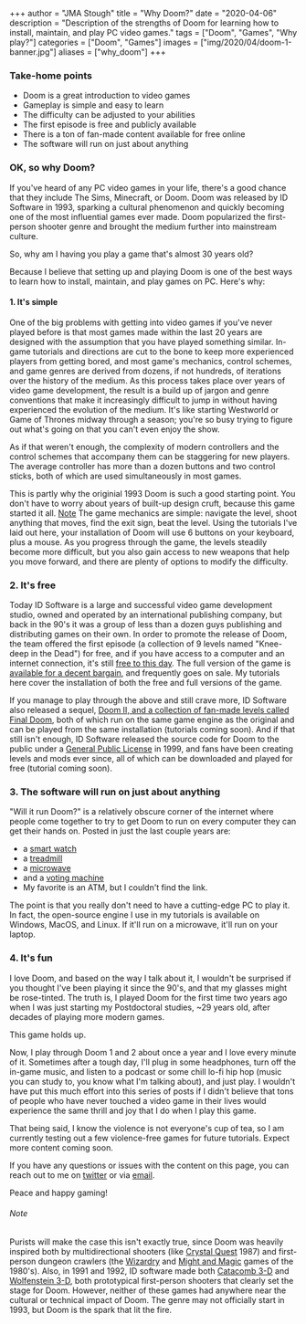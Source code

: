 +++
author = "JMA Stough"
title = "Why Doom?"
date = "2020-04-06"
description = "Description of the strengths of Doom for learning how to install, maintain, and play PC video games."
tags = ["Doom", "Games", "Why play?"]
categories = ["Doom", "Games"]
images  = ["img/2020/04/doom-1-banner.jpg"]
aliases = ["why_doom"]
+++

### Take-home points
- Doom is a great introduction to video games
- Gameplay is simple and easy to learn
- The difficulty can be adjusted to your abilities
- The first episode is free and publicly available
- There is a ton of fan-made content available for free online
- The software will run on just about anything

### OK, so why Doom?
If you've heard of any PC video games in your life, there's a good chance that they include The Sims, Minecraft, or Doom. Doom was released by ID Software in 1993, sparking a cultural phenomenon and quickly becoming one of the most influential games ever made. Doom popularized the first-person shooter genre and brought the medium further into mainstream culture.

So, why am I having you play a game that's almost 30 years old?

Because I believe that setting up and playing Doom is one of the best ways to learn how to install, maintain, and play games on PC. Here's why:

#### 1. It's simple
One of the big problems with getting into video games if you've never played before is that most games made within the last 20 years are designed with the assumption that you have played something similar. In-game tutorials and directions are cut to the bone to keep more experienced players from getting bored, and most game's mechanics, control schemes, and game genres are derived from dozens, if not hundreds, of iterations over the history of the medium. As this process takes place over years of video game development, the result is a build up of jargon and genre conventions that make it increasingly difficult to jump in without having experienced the evolution of the medium. It's like starting Westworld or Game of Thrones midway through a season; you're so busy trying to figure out what's going on that you can't even enjoy the show.

As if that weren't enough, the complexity of modern controllers and the control schemes that accompany them can be staggering for new players. The average controller has more than a dozen buttons and two control sticks, both of which are used simultaneously in most games.

This is partly why the originial 1993 Doom is such a good starting point. You don't have to worry about years of built-up design cruft, because this game started it all. [Note](#Note) The game mechanics are simple: navigate the level, shoot anything that moves, find the exit sign, beat the level. Using the tutorials I've laid out here, your installation of Doom will use 6 buttons on your keyboard, plus a mouse. As you progress through the game, the levels steadily become more difficult, but you also gain access to new weapons that help you move forward, and there are plenty of options to modify the difficulty.

### 2. It's free
Today ID Software is a large and successful video game development studio, owned and operated by an international publishing company, but back in the 90's it was a group of less than a dozen guys publishing and distributing games on their own. In order to promote the release of Doom, the team offered the first episode (a collection of 9 levels named "Knee-deep in the Dead") for free, and if you have access to a computer and an internet connection, it's still [free to this day](https://www.dosgamesarchive.com/download/doom/). The full version of the game is [available for a decent bargain](https://www.gog.com/game/the_ultimate_doom), and frequently goes on sale. My tutorials here cover the installation of both the free and full versions of the game.

If you manage to play through the above and still crave more, ID Software also released a sequel, [Doom II, and a collection of fan-made levels called Final Doom](https://www.gog.com/game/doom_ii_final_doom), both of which run on the same game engine as the original and can be played from the same installation (tutorials coming soon). And if that still isn't enough, ID Software released the source code for Doom to the public under a [General Public License](https://en.wikipedia.org/wiki/GNU_General_Public_License) in 1999, and fans have been creating levels and mods ever since, all of which can be downloaded and played for free (tutorial coming soon).

### 3. The software will run on just about anything

"Will it run Doom?" is a relatively obscure corner of the internet where people come together to try to get Doom to run on every computer they can get their hands on. Posted in just the last couple years are:

- a [smart watch](https://www.reddit.com/r/itrunsdoom/comments/f32g3u/doom_on_tic_watch/)
- a [treadmill](https://www.reddit.com/r/itrunsdoom/comments/fnj43o/doom_on_a_nordictrack_treadmill/)
- a [microwave](https://www.reddit.com/r/itrunsdoom/comments/cuoymo/doom_on_a_microwave/)
- and a [voting machine](https://www.reddit.com/r/itrunsdoom/comments/e8x2uz/us_voting_machines_run_doom/)
- My favorite is an ATM, but I couldn't find the link.

The point is that you really don't need to have a cutting-edge PC to play it. In fact, the open-source engine I use in my tutorials is available on Windows, MacOS, and Linux. If it'll run on a microwave, it'll run on your laptop.

### 4. It's fun
I love Doom, and based on the way I talk about it, I wouldn't be surprised if you thought I've been playing it since the 90's, and that my glasses might be rose-tinted. The truth is, I played Doom for the first time two years ago when I was just starting my Postdoctoral studies, ~29 years old, after decades of playing more modern games.

This game holds up.

Now, I play through Doom 1 and 2 about once a year and I love every minute of it. Sometimes after a tough day, I'll plug in some headphones, turn off the in-game music, and listen to a podcast or some chill lo-fi hip hop (music you can study to, you know what I'm talking about), and just play. I wouldn't have put this much effort into this series of posts if I didn't believe that tons of people who have never touched a video game in their lives would experience the same thrill and joy that I do when I play this game.

That being said, I know the violence is not everyone's cup of tea, so I am currently testing out a few violence-free games for future tutorials. Expect more content coming soon.

If you have any questions or issues with the content on this page, you can reach out to me on [twitter](https://twitter.com/JMA_Stough) or via [email](jmastough@gmail.com).

Peace and happy gaming!

###### Note
Purists will make the case this isn't exactly true, since Doom was heavily inspired both by multidirectional shooters (like [Crystal Quest](https://en.wikipedia.org/wiki/Crystal_Quest) 1987) and first-person dungeon crawlers (the [Wizardry](https://en.wikipedia.org/wiki/Wizardry) and [Might and Magic](https://en.wikipedia.org/wiki/Might_and_Magic) games of the 1980's). Also, in 1991 and 1992, ID software made both [Catacomb 3-D](https://youtu.be/O91tro2XwxM) and [Wolfenstein 3-D](https://youtu.be/ZWjEqxoido0), both prototypical first-person shooters that clearly set the stage for Doom. However, neither of these games had anywhere near the cultural or technical impact of Doom. The genre may not officially start in 1993, but Doom is the spark that lit the fire.
